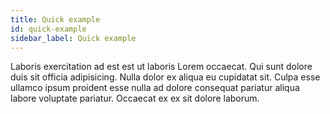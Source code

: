```yaml
---
title: Quick example
id: quick-example
sidebar_label: Quick example
---
```


Laboris exercitation ad est est ut laboris Lorem occaecat. Qui sunt dolore duis sit officia adipisicing. Nulla dolor ex aliqua eu cupidatat sit. Culpa esse ullamco ipsum proident esse nulla ad dolore consequat pariatur aliqua labore voluptate pariatur. Occaecat ex ex sit dolore laborum.


